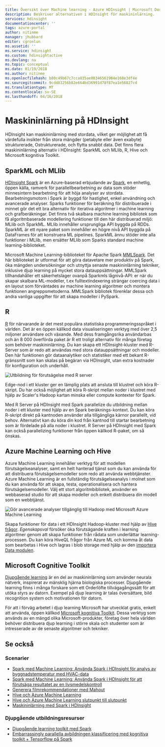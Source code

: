 ```yaml
---
title: Översikt över Machine learning - Azure HDInsight | Microsoft Docs
description: Beskriver alternativen i HDInsight för maskininlärning.
services: hdinsight
documentationcenter: ''
tags: azure-portal
author: nitinme
manager: jhubbard
editor: cgronlun
ms.assetid: ''
ms.service: hdinsight
ms.custom: hdinsightactive
ms.devlang: na
ms.topic: conceptual
ms.date: 01/19/2018
ms.author: nitinme
ms.openlocfilehash: b80c49b67c7cca835ae08346561984e168e3df4e
ms.sourcegitcommit: 9cdd83256b82e664bd36991d78f87ea1e56827cd
ms.translationtype: MT
ms.contentlocale: sv-SE
ms.lasthandoff: 04/16/2018
---
```

# <a name="machine-learning-on-hdinsight"></a>Maskininlärning på HDInsight

HDInsight kan maskininlärning med stordata, vilket ger möjlighet att få värdefulla insikter från stora mängder (petabyte eller även exabyte) strukturerade, Ostrukturerade, och flytta snabbt data. Det finns flera maskininlärning alternativ i HDInsight: SparkML och MLlib, R, Hive och Microsoft kognitiva Toolkit.

## <a name="sparkml-and-mllib"></a>SparkML och MLlib

[HDInsight Spark](spark/apache-spark-overview.md) är en Azure-baserad erbjudande av [Spark](http://spark.apache.org/), en enhetlig, öppen källa, ramverk för parallellbearbetning av data som stöder minnesintern bearbetning för att höja analyser av stordata. Bearbetningsmotorn i Spark är byggd för hastighet, enkel användning och avancerade analyser. Sparks funktioner för beräkning för distribuerade i minnet gör det ett bra alternativ för iterativa algoritmer i machine learning och grafberäkningar. Det finns två skalbara machine learning bibliotek som få algoritmbaserade modellering funktioner till den här distribuerad miljö: MLlib och SparkML. MLlib innehåller ursprungliga API byggda på RDDs. SparkML är ett nyare paket som innehåller en högre nivå API byggda på DataFrames för att konstruera ML pipelines. SparkML ännu stöder inte alla funktioner i MLlib, men ersätter MLlib som Sparks standard machine learning-biblioteket.

Microsoft Machine Learning-biblioteket för Apache Spark [MMLSpark](https://github.com/Azure/mmlspark). Det här biblioteket är utformat för att göra datavetare mer produktiv på Spark, öka mängden undersökningar och utnyttja senaste maskininlärning tekniker, inklusive djup learning på mycket stora datauppsättningar. MMLSpark tillhandahåller ett säkerhetslager ovanpå Sparkmls lågnivå-API: er när du skapar skalbara ML-modeller, t.ex fulltextindexering strängar coercing data i en layout som förväntades av machine learning algoritmer och montera funktionen angreppsmetoderna. MMLSpark bibliotek förenklar dessa och andra vanliga uppgifter för att skapa modeller i PySpark.

## <a name="r"></a>R

[R](https://www.r-project.org/) för närvarande är det mest populära statistiska programmeringsspråket i världen. Det är en öppen källkod data visualiseringen verktyg med över 2,5 miljoner användare och växande. Med dess framgångsrika användarbas och än 8 000 överförda paket är R ett troligt alternativ för många företag som behöver maskininlärning. Du kan skapa ett HDInsight-kluster med R-Server som är redo att användas med stora datauppsättningar och modeller. Den här funktionen gör dataanalytiker och statistiker med ett bekant R-gränssnitt som kan skalas på begäran via HDInsight, utan extra kostnader för konfiguration och underhåll.

![Utbildning för förutsägelse med R server](./media/hdinsight-machine-learning-overview/r-training.png)

Edge-nod i ett kluster ger en lämplig plats att ansluta till klustret och köra R-skript.  Du har också möjlighet att köra R-skript mellan noder i klustret med hjälp av Scaler's Hadoop kartan minska eller compute kontexter för Spark.

Med R Server på HDInsight med Spark parallelize du utbildning mellan noder i ett kluster med hjälp av en Spark beräknings-kontext. Du kan köra R-skript direkt på kantnoden använder alla tillgängliga kärnor parallellt, vid behov. Alternativt kan du köra din kod från kantnod till startar bearbetning som är fördelade på alla noder i klustret. R Server på HDInsight med Spark kan också parallelizing funktioner från öppen källkod R-paket, om så önskas.

## <a name="azure-machine-learning-and-hive"></a>Azure Machine Learning och Hive

Azure Machine Learning innehåller verktyg för att modellen förutsägelseanalyser, samt en helt hanterad tjänst som du kan använda för att distribuera förutsägelsemodeller som redo att använda webbtjänster. Azure Machine Learning är en fullständig förutsägelseanalys i molnet som du kan använda för att skapa, testa, operationalisera och hantera förutsägelsemodeller. Välj ett stort algoritmbibliotek, använder en webbaserad studio för att skapa modeller och enkelt distribuera din modell som en webbtjänst.

![Gör avancerade analyser tillgänglig till Hadoop med Microsoft Azure Machine Learning](./media/hdinsight-machine-learning-overview/hadoop-azure-ml.png)

Skapa funktioner för data i ett HDInsight Hadoop-kluster med hjälp av [Hive frågor](../machine-learning/team-data-science-process/create-features-hive.md). *Egenskapsval* försöker öka förutsägande kraften i learning algoritmer genom att skapa funktioner från rådata som underlättar learning-processen. Du kan köra HiveQL frågor från Azure ML och komma åt data som bearbetas i Hive och lagras i blob storage med hjälp av den [importera Data modulen](../machine-learning/studio/import-data.md).

## <a name="microsoft-cognitive-toolkit"></a>Microsoft Cognitive Toolkit

[Djupgående learning](https://www.microsoft.com/en-us/research/group/dltc/) är en del av maskininlärning som använder neurala nätverk, inspirerat av mänsklig hjärna biologiska processer. Djupgående learning finns i många forskare som ett Orderlöfte tillvägagångssätt för att utöka styrs av datorn. Exempel på djup learning är talas översättare, bild recognition system och motivationen för datorn.

För att i förväg arbetet i djup learning Microsoft har utvecklat gratis, enkelt att använda, öppen källkod [Microsoft kognitiva Toolkit](https://www.microsoft.com/en-us/cognitive-toolkit/). Dessa verktyg som används av en mängd olika Microsoft-produkter, företag över hela världen behöver distribuera djup learning i större skala och studenter som är intresserade av de senaste algoritmer och tekniker. 

## <a name="see-also"></a>Se också

### <a name="scenarios"></a>Scenarier

* [Spark med Machine Learning: Använda Spark i HDInsight för analys av byggnadstemperatur med HVAC-data](spark/apache-spark-ipython-notebook-machine-learning.md)
* [Spark med Machine Learning: Använda Spark i HDInsight för att förutsäga resultatet av en livsmedelskontroll](spark/apache-spark-machine-learning-mllib-ipython.md)
* [Generera filmrekommendationer med Mahout](hadoop/apache-hadoop-mahout-linux-mac.md)
* [Hive och Azure Machine Learning](../machine-learning/team-data-science-process/create-features-hive.md)
* [Hive och Azure Machine Learning slutpunkt till slutpunkt](../machine-learning/team-data-science-process/hive-walkthrough.md)
* [Maskininlärning med Spark i HDInsight](../machine-learning/team-data-science-process/spark-overview.md)

### <a name="deep-learning-resources"></a>Djupgående utbildningsresurser

* [Djupgående learning toolkit med Spark](https://blogs.technet.microsoft.com/machinelearning/2017/04/25/using-microsofts-deep-learning-toolkit-with-spark-on-azure-hdinsight-clusters/)
* [Embarrassingly parallella avbildningen klassificering med kognitiva toolkit + Tensorflow på Spark](https://blogs.technet.microsoft.com/machinelearning/2017/04/12/embarrassingly-parallel-image-classification-using-cognitive-toolkit-tensorflow-on-azure-hdinsight-spark/)

